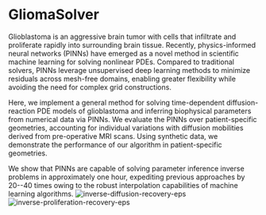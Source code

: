 # GliomaSolver
Glioblastoma is an aggressive brain tumor with cells that infiltrate and proliferate rapidly into surrounding brain tissue. Recently, physics-informed neural networks (PINNs) have emerged as a novel method in scientific machine learning for solving nonlinear PDEs. Compared to traditional solvers, PINNs leverage unsupervised deep learning methods to minimize residuals across mesh-free domains, enabling greater flexibility while avoiding the need for complex grid constructions. 

Here, we implement a general method for solving time-dependent diffusion-reaction PDE models of glioblastoma and inferring biophysical parameters from numerical data via PINNs. We evaluate the PINNs over patient-specific geometries, accounting for individual variations with diffusion mobilities derived from pre-operative MRI scans. Using synthetic data, we demonstrate the performance of our algorithm in patient-specific geometries. 

We show that PINNs are capable of solving parameter inference inverse problems in approximately one hour, expediting previous approaches by 20--40 times owing to the robust interpolation capabilities of machine learning algorithms.
![inverse-diffusion-recovery-eps](https://user-images.githubusercontent.com/51041969/200189095-3a4c2b8f-fafd-49f7-bc18-d4c9de807e76.png)
![inverse-proliferation-recovery-eps](https://user-images.githubusercontent.com/51041969/200189101-485830df-67e7-47ce-91e0-e37a505d0b05.png)

